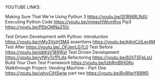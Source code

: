 
YOUTUBE LINKS:

Making Sure That We're Using Python 3                       https://youtu.be/SI1Rt6RLRdU
Executing Python Code                                       https://youtu.be/mmecHWcmRvs
Pip3                                                        https://youtu.be/PEbOMNa210c

Test Driven Development with Python:
introduction                                                https://youtu.be/nMv3VsiH3M4
assertions                                                  https://youtu.be/k4mCzILer4M
Test After                                                  https://youtu.be/_OFJmrLG7L0
Test Before                                                 https://youtu.be/pbKsV189WzI
Test Driven Development                                     https://youtu.be/yfWyTcfPLdg
Refactoring                                                 https://youtu.be/82IjTSFpLsU
Build Your Own Test Framework                               https://youtu.be/tzbRmBIHGKo
Walkthrough Project: Vending Machine - Part One             https://youtu.be/vdyvCiHSwjw
part two                                                    https://youtu.be/By8lIwY68M0




